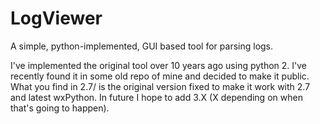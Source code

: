 # LogViewer

A simple, python-implemented, GUI based tool for parsing logs.

I've implemented the original tool over 10 years ago using python 2. I've recently found it in some old repo of mine and decided to make it public. What you find in 2.7/ is the original version fixed to make it work with 2.7 and latest wxPython. In future I hope to add 3.X (X depending on when that's going to happen).

